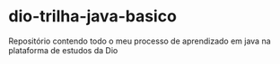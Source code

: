 # dio-trilha-java-basico
 Repositório contendo todo o meu processo de aprendizado em java na plataforma de estudos da Dio
